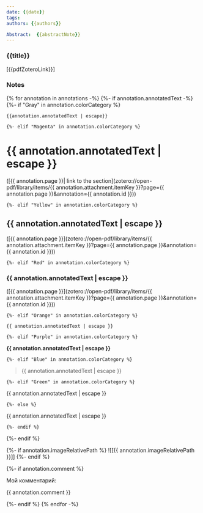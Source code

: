 ```yaml
---
date: {{date}}
tags: 
authors: {{authors}}

Abstract:  {{abstractNote}}
---
```


### {{title}}
[{{pdfZoteroLink}}]

### Notes
{% for annotation in annotations -%}
  {%- if annotation.annotatedText -%}
    {%- if "Gray" in annotation.colorCategory %}
```
{{annotation.annotatedText | escape}}
```


    {%- elif "Magenta" in annotation.colorCategory %}
# {{ annotation.annotatedText | escape }}
([{{ annotation.page }}| link to the section](zotero://open-pdf/library/items/{{ annotation.attachment.itemKey }}?page={{ annotation.page }}&annotation={{ annotation.id }}))

    {%- elif "Yellow" in annotation.colorCategory %}
## {{ annotation.annotatedText | escape }}
([{{ annotation.page }}](zotero://open-pdf/library/items/{{ annotation.attachment.itemKey }}?page={{ annotation.page }}&annotation={{ annotation.id }}))

    {%- elif "Red" in annotation.colorCategory %}
### {{ annotation.annotatedText | escape }}
([{{ annotation.page }}](zotero://open-pdf/library/items/{{ annotation.attachment.itemKey }}?page={{ annotation.page }}&annotation={{ annotation.id }}))

    {%- elif "Orange" in annotation.colorCategory %}
`{{ annotation.annotatedText | escape }}`


    {%- elif "Purple" in annotation.colorCategory %}
**{{ annotation.annotatedText | escape }}**

    {%- elif "Blue" in annotation.colorCategory %}
> {{ annotation.annotatedText | escape }}


    {%- elif "Green" in annotation.colorCategory %}
{{ annotation.annotatedText | escape }}


    {%- else %}
{{ annotation.annotatedText | escape }}

    {%- endif %}
  {%- endif %}

  {%- if annotation.imageRelativePath %}
![[{{ annotation.imageRelativePath }}]]
  {%- endif %}

{%- if annotation.comment %}
<div class="custom-comment">
  <p class="comment-label">Мой комментарий:</p>
  <p class="comment-text">{{ annotation.comment }}</p>
</div>
{%- endif %}
{% endfor -%}
